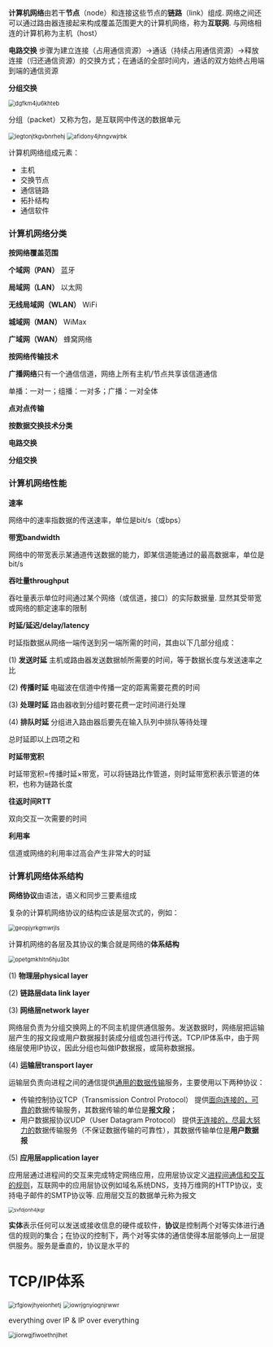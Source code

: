 **计算机网络**由若干**节点**（node）和连接这些节点的**链路**（link）组成. 网络之间还可以通过路由器连接起来构成覆盖范围更大的计算机网络，称为**互联网**. 与网络相连的计算机称为主机（host）

**电路交换** 步骤为建立连接（占用通信资源）→通话（持续占用通信资源）→释放连接（归还通信资源）的交换方式；在通话的全部时间内，通话的双方始终占用端到端的通信资源

**分组交换** 

<img src="C:\Users\Xiao Yuxuan\Documents\pic\dgfkm4ju6khteb.PNG" alt="dgfkm4ju6khteb" style="zoom:80%;" />

分组（packet）又称为包，是互联网中传送的数据单元

<img src="C:\Users\Xiao Yuxuan\Documents\pic\iegtonjtkgvbnrhehj.PNG" alt="iegtonjtkgvbnrhehj" style="zoom:80%;" />

<img src="C:\Users\Xiao Yuxuan\Documents\pic\afidony4jhngvwjrbk.PNG" alt="afidony4jhngvwjrbk" style="zoom:80%;" />





计算机网络组成元素：

+ 主机
+ 交换节点
+ 通信链路
+ 拓扑结构
+ 通信软件



### 计算机网络分类

**按网络覆盖范围**

**个域网（PAN）**	蓝牙

**局域网（LAN）**	以太网

**无线局域网（WLAN）** WiFi

**城域网（MAN）**	WiMax

**广域网（WAN）**	蜂窝网络



**按网络传输技术**

**广播网络**只有一个通信信道，网络上所有主机/节点共享该信道通信

单播：一对一；组播：一对多；广播：一对全体

**点对点传输**



**按数据交换技术分类**

**电路交换**

**分组交换**



### 计算机网络性能

**速率**

网络中的速率指数据的传送速率，单位是bit/s（或bps）

**带宽bandwidth**

网络中的带宽表示某通道传送数据的能力，即某信道能通过的最高数据率，单位是bit/s

**吞吐量throughput**

吞吐量表示单位时间通过某个网络（或信道，接口）的实际数据量. 显然其受带宽或网络的额定速率的限制

**时延/延迟/delay/latency**

时延指数据从网络一端传送到另一端所需的时间，其由以下几部分组成：

(1) **发送时延** 主机或路由器发送数据帧所需要的时间，等于数据长度与发送速率之比

(2) **传播时延** 电磁波在信道中传播一定的距离需要花费的时间

(3) **处理时延** 路由器收到分组时要花费一定时间进行处理

(4) **排队时延** 分组进入路由器后要先在输入队列中排队等待处理

总时延即以上四项之和

**时延带宽积**

时延带宽积=传播时延×带宽，可以将链路比作管道，则时延带宽积表示管道的体积，也称为链路长度

**往返时间RTT**

双向交互一次需要的时间

**利用率**

信道或网络的利用率过高会产生非常大的时延



### 计算机网络体系结构

**网络协议**由语法，语义和同步三要素组成

复杂的计算机网络协议的结构应该是层次式的，例如：

<img src="C:\Users\Xiao Yuxuan\Documents\pic\geopjyrkgmwrjls.PNG" alt="geopjyrkgmwrjls" style="zoom:80%;" />

计算机网络的各层及其协议的集合就是网络的**体系结构**

<img src="C:\Users\Xiao Yuxuan\Documents\pic\opetgmkhltn6hju3bt.PNG" alt="opetgmkhltn6hju3bt" style="zoom:80%;" />

(1) **物理层physical layer**



(2) **链路层data link layer**



(3) **网络层network layer**

网络层负责为分组交换网上的不同主机提供通信服务。发送数据时，网络层把运输层产生的报文段或用户数据报封装成分组或包进行传送。TCP/IP体系中，由于网络层使用IP协议，因此分组也叫做IP数据报，或简称数据报。

(4) **运输层transport layer**

运输层负责向进程之间的通信提供<u>通用的数据传输</u>服务，主要使用以下两种协议：

+ 传输控制协议TCP（Transmission Control Protocol） 提供<u>面向连接的，可靠的</u>数据传输服务，其数据传输的单位是**报文段**；
+ 用户数据报协议UDP（User Datagram Protocol） 提供<u>无连接的，尽最大努力的</u>数据传输服务（不保证数据传输的可靠性），其数据传输单位是**用户数据报**

(5) **应用层application layer**

应用层通过进程间的交互来完成特定网络应用，应用层协议定义<u>进程间通信和交互的规则</u>，互联网中的应用层协议例如域名系统DNS，支持万维网的HTTP协议，支持电子邮件的SMTP协议等. 应用层交互的数据单元称为报文

<img src="C:\Users\Xiao Yuxuan\Documents\pic\svfdjonh4jkgr.PNG" alt="svfdjonh4jkgr" style="zoom:67%;" />

**实体**表示任何可以发送或接收信息的硬件或软件，**协议**是控制两个对等实体进行通信的规则的集合；在协议的控制下，两个对等实体的通信使得本层能够向上一层提供服务。服务是垂直的，协议是水平的



# TCP/IP体系

<img src="C:\Users\Xiao Yuxuan\Documents\pic\rfgiowjhyeionhetj.PNG" alt="rfgiowjhyeionhetj" style="zoom:80%;" />

<img src="C:\Users\Xiao Yuxuan\Documents\pic\iowrjgnyiognjrwwr.PNG" alt="iowrjgnyiognjrwwr" style="zoom:80%;" />

everything over IP & IP over everything

<img src="C:\Users\Xiao Yuxuan\Documents\pic\jiorwgjfiwoethnjlhet.PNG" alt="jiorwgjfiwoethnjlhet" style="zoom:80%;" />

